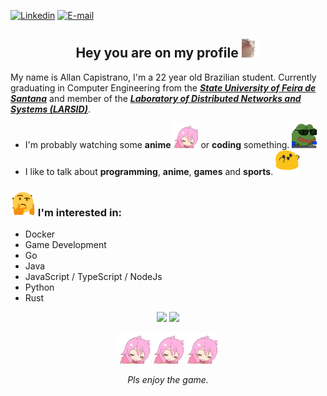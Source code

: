 [![Linkedin](https://img.shields.io/badge/allancapistrano-blue?logo=linkedin)](https://www.linkedin.com/in/allancapistrano/) 
[![E-mail](https://img.shields.io/badge/asantos@ecomp.uefs.br-red?logo=gmail&logoColor=white)](https://mail.google.com/mail/u/0/?view=cm&fs=1&tf=1&source=mailto&to=asantos@ecomp.uefs.br)

<h2 align="center">Hey you are on my profile <img alt="GIF" src="./assets/catJAM.gif" height="30vw"></h2>

My name is Allan Capistrano, I'm a 22 year old Brazilian student. Currently graduating in Computer Engineering from the [***State University of Feira de Santana***](http://www.uefs.br/) and member of the [***Laboratory of Distributed Networks and Systems (LARSID)***](https://github.com/larsid).

- I'm probably watching some **anime** <img alt="GIF" src="./assets/RainbowPls.gif" height="40vw">  or **coding** something. <img alt="GIF" src="./assets/hackermans.gif" height="40vw">
- I like to talk about **programming**, **anime**, **games** and **sports**. <img alt="GIF" src="./assets/blobDance.gif" height="40vw">

### <img alt="GIF" src="https://github.com/AllanCapistrano/AllanCapistrano/blob/master/assets/thinking.gif" height="40vw">  I'm interested in: ###
- Docker
- Game Development
- Go
- Java
- JavaScript / TypeScript / NodeJs
- Python
- Rust

<div align="center">
  <img height="180em" src="https://github-readme-stats.vercel.app/api?username=allancapistrano&count_private=true&show_icons=true&theme=catppuccin_mocha">
  <img height="180em" src="https://github-readme-stats.vercel.app/api/top-langs/?username=AllanCapistrano&size_weight=0.5&count_weight=0.5&layout=compact&theme=catppuccin_mocha"> 
</div>

<p align="center">
  <img alt="GIF" src="./assets/RainbowPls.gif" height="50vw"> <img alt="GIF" src="./assets/RainbowPls.gif" height="50vw"> <img alt="GIF" src="./assets/RainbowPls.gif" height="50vw">
</p>

<p align="center">
  <i>Pls enjoy the game.</i>
</p>
